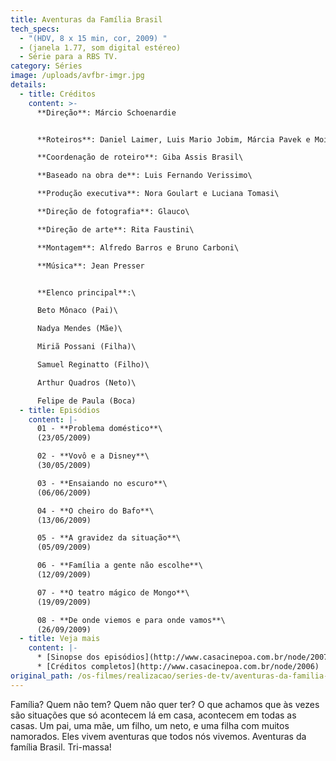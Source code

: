 ```yaml
---
title: Aventuras da Família Brasil
tech_specs:
  - "(HDV, 8 x 15 min, cor, 2009) "
  - (janela 1.77, som digital estéreo)
  - Série para a RBS TV.
category: Séries
image: /uploads/avfbr-imgr.jpg
details:
  - title: Créditos
    content: >-
      **Direção**: Márcio Schoenardie


      **Roteiros**: Daniel Laimer, Luis Mario Jobim, Márcia Pavek e Moisés Westphalen\

      **Coordenação de roteiro**: Giba Assis Brasil\

      **Baseado na obra de**: Luis Fernando Verissimo\

      **Produção executiva**: Nora Goulart e Luciana Tomasi\

      **Direção de fotografia**: Glauco\

      **Direção de arte**: Rita Faustini\

      **Montagem**: Alfredo Barros e Bruno Carboni\

      **Música**: Jean Presser


      **Elenco principal**:\

      Beto Mônaco (Pai)\

      Nadya Mendes (Mãe)\

      Miriã Possani (Filha)\

      Samuel Reginatto (Filho)\

      Arthur Quadros (Neto)\

      Felipe de Paula (Boca)
  - title: Episódios
    content: |-
      01 - **Problema doméstico**\
      (23/05/2009)

      02 - **Vovô e a Disney**\
      (30/05/2009)

      03 - **Ensaiando no escuro**\
      (06/06/2009)

      04 - **O cheiro do Bafo**\
      (13/06/2009)

      05 - **A gravidez da situação**\
      (05/09/2009)

      06 - **Família a gente não escolhe**\
      (12/09/2009)

      07 - **O teatro mágico de Mongo**\
      (19/09/2009)

      08 - **De onde viemos e para onde vamos**\
      (26/09/2009)
  - title: Veja mais
    content: |-
      * [Sinopse dos episódios](http://www.casacinepoa.com.br/node/2007)
      * [Créditos completos](http://www.casacinepoa.com.br/node/2006)
original_path: /os-filmes/realizacao/series-de-tv/aventuras-da-familia-brasil.html
---
```

Família? Quem não tem? Quem não quer ter? O que achamos que às vezes são situações que só acontecem lá em casa, acontecem em todas as casas. Um pai, uma mãe, um filho, um neto, e uma filha com muitos namorados. Eles vivem aventuras que todos nós vivemos. Aventuras da família Brasil. Tri-massa!
